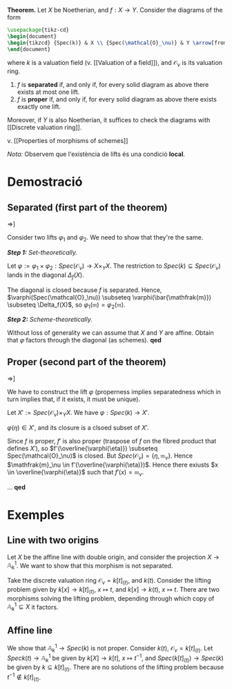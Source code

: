 **Theorem.** Let $X$ be Noetherian, and $f: X \to Y$. Consider the diagrams of the form
```tikz
\usepackage{tikz-cd}
\begin{document}
\begin{tikzcd} {Spec(k)} & X \\ {Spec(\mathcal{O}_\nu)} & Y \arrow[from=1-1, to=1-2] \arrow[hook', from=1-1, to=2-1] \arrow["f", from=1-2, to=2-2] \arrow[dashed, from=2-1, to=1-2] \arrow[from=2-1, to=2-2] \end{tikzcd}
\end{document}
```
where $k$ is a valuation field (v. [[Valuation of a field]]), and $\mathcal{O}_\nu$ is its valuation ring.

1. $f$ is **separated** if, and only if, for every solid diagram as above there exists at most one lift.
2. $f$ is **proper** if, and only if, for every solid diagram as above there exists exactly one lift.

Moreover, if $Y$ is also Noetherian, it suffices to check the diagrams with [[Discrete valuation ring]].

v. [[Properties of morphisms of schemes]]

*Nota:* Observem que l'existència de lifts és una condició **local**.

# Demostració

## Separated (first part of the theorem)

=>]

Consider two lifts $\varphi_1$ and $\varphi_2$. We need to show that they're the same.

***Step 1:*** *Set-theoretically.*

Let $\varphi := \varphi_1 \times \varphi_2: Spec(\mathcal{O}_\nu) \to X \times_Y X$. The restriction to $Spec(k) \subseteq Spec(\mathcal{O}_\nu)$ lands in the diagonal $\Delta_f(X)$.

The diagonal is closed because $f$ is separated. Hence, $\varphi(Spec(\mathcal{O}_\nu)) \subseteq \varphi(\bar{\mathfrak{m}}) \subseteq \Delta_f(X)$, so $\varphi_1(\mathfrak{m}) = \varphi_2(\mathfrak{m})$.

***Step 2:*** *Scheme-theoretically.*

Without loss of generality we can assume that $X$ and $Y$ are affine. Obtain that $\varphi$ factors through the diagonal (as schemes). **qed**

## Proper (second part of the theorem)

=>]

We have to construct the lift $\varphi$ (properness implies separatedness which in turn implies that, if it exists, it must be unique).

Let $X' := Spec(\mathcal{O}_\nu) \times_Y X$. We have $\varphi:Spec(k) \to X'$.

$\varphi(\eta) \in X'$, and its closure is a clsoed subset of $X'$.

Since $f$ is proper, $f'$ is also proper (traspose of $f$ on the fibred product that defines $X'$), so $f'(\overline{\varphi(\eta)}) \subseteq Spec(\mathcal{O}_\nu)$ is closed. But $Spec(\mathcal{O}_\nu) = \{\eta,\mathfrak{m}_\nu\}$. Hence $\mathfrak{m}_\nu \in f'(\overline{\varphi(\eta)})$. Hence there exiusts $x \in \overline{\varphi(\eta)}$ such that $f'(x) = \mathfrak{m}_\nu$.

... **qed**

# Exemples

## Line with two origins

Let $X$ be the affine line with double origin, and consider the projection $X \to \mathbb{A}^1_k$. We want to show that this morphism is not separated.

Take the discrete valuation ring $\mathcal{O}_\nu = k[t]_{(t)}$, and $k(t)$. Consider the lifting problem given by $k[x] \to k[t]_{(t)}$, $x \mapsto t$, and $k[x] \to k(t)$, $x \mapsto t$. There are two morphisms solving the lifting problem, depending through which copy of $\mathbb{A}^1_k \subseteq X$ it factors.

## Affine line

We show that $\mathbb{A}^1_k \to Spec(k)$ is not proper. Consider $k(t)$, $\mathcal{O}_\nu = k[t]_{(t)}$. Let $Spec k(t) \to \mathbb{A}^1_k$ be given by $k[X] \to k[t]$, $x \mapsto t^{-1}$, and $Spec(k[t]_{(t)}) \to Spec(k)$ be given by $k \subseteq k[t]_{(t)}$. There are no solutions of the lifting problem because $t^{-1} \notin k[t]_{(t)}$.